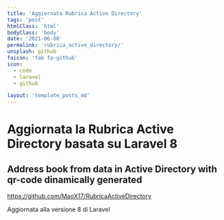 ```yaml
---
title: 'Aggiornata Rubrica Active Directory'
tags: 'post'
htmlClass: 'html'
bodyClass: 'body'
date: '2021-06-08'
permalink: 'rubrica_active_directory/'
unsplash: github
faicon: 'fab fa-github'
icon:
  - code
  - laravel
  - github

layout: 'template_posts_md'
---
```


# Aggiornata la Rubrica Active Directory basata su Laravel 8

## Address book from data in Active Directory with qr-code dinamically generated

https://github.com/MaoX17/RubricaActiveDirectory

Aggiornata alla versione 8 di Laravel
